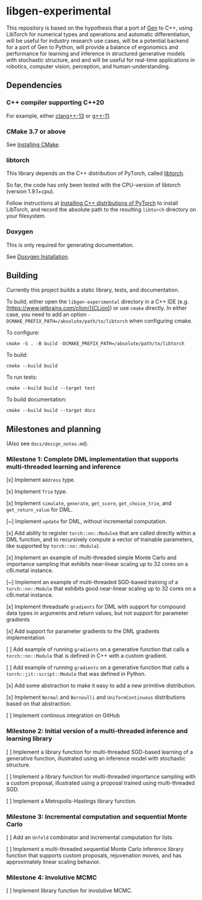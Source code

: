 # libgen-experimental

This repository is based on the hypothesis that a port of [Gen](gen.dev) to C++, using LibTorch for numerical types and operations and automatic differentiation, will be useful for industry research use cases, will be a potential backend for a port of Gen to Python, will provide a balance of ergonomics and performance for learning and inference in structured generative models with stochastic structure, and and will be useful for real-time applications in robotics, computer vision, perception, and human-understanding.

## Dependencies

### C++ compiler supporting C++20

For example, either [clang++-13](https://clang.llvm.org/get_started.html) or [g++-11](https://gcc.gnu.org/).

### CMake 3.7 or above

See [Installing CMake](https://cmake.org/install/).

### libtorch

This library depends on the C++ distribution of PyTorch, called [libtorch](https://pytorch.org/cppdocs/).

So far, the code has only been tested with the CPU-version of libtorch (version 1.9.1+cpu).

Follow instructions at [Installing C++ distributions of PyTorch](https://pytorch.org/cppdocs/installing.html) to install LibTorch, and record the absolute path to the resulting `libtorch` directory on your filesystem.

### Doxygen

This is only required for generating documentation.

See [Doxygen Installation](https://www.doxygen.nl/manual/install.html).

## Building 

Currently this project builds a static library, tests, and documentation.

To build, either open the `libgen-experimental` directory in a C++ IDE (e.g. [https://www.jetbrains.com/clion/](CLion)) or use `cmake` directly.
In either case, you need to add an option `-DCMAKE_PREFIX_PATH=/absolute/path/to/libtorch` when configuring cmake.

To configure:
```shell
cmake -S . -B build -DCMAKE_PREFIX_PATH=/absolute/path/to/libtorch
```

To build:
```shell
cmake --build build
```

To run tests:
```shell
cmake --build build --target test
```

To build documentation:
```shell
cmake --build build --target docs
```

## Milestones and planning

(Also see `docs/design_notes.md`).

### Milestone 1: Complete DML implementation that supports multi-threaded learning and inference

[x] Implement `Address` type.

[x] Implement `Trie` type.

[x] Implement `simulate`, `generate`, `get_score`, `get_choice_trie`, and `get_return_value` for DML.

[~] Implement `update` for DML, without incremental computation.

[x] Add ability to register `torch::nn::Module`s that are called directly within a DML function, and to recursively compute a vector of trainable parameters, like supported by `torch::nn::Module`).

[x] Implement an example of multi-threaded simple Monte Carlo and importance sampling that exhibits near-linear scaling up to 32 cores on a c6i.metal instance.

[~] Implement an example of multi-threaded SGD-based training of a `torch::nn::Module` that exhibits good near-linear scaling up to 32 cores on a c6i.metal instance.

[x] Implement threadsafe `gradients` for DML with support for compound data
types in arguments and return values, but not support for parameter gradients

[x] Add support for parameter gradients to the DML gradients implementation

[ ] Add example of running `gradients` on a generative function that calls a `torch::nn::Module` that is defined in C++ with a custom gradient.

[ ] Add  example of running `gradients` on a generative function that calls a `torch::jit::script::Module` that was defined in Python.

[x] Add some abstraction to make it easy to add a new primitive distribution.

[x] Implement `Normal` and `Bernoulli` and `UniformContinuous` distributions based on that abstraction.

[ ] Implement continous integration on GitHub

### Milestone 2: Initial version of a multi-threaded inference and learning library

[ ] Implement a library function for multi-threaded SGD-based learning of a generative function, illustrated using an inference model with stochastic structure.

[ ] Implement a library function for multi-threaded importance sampling with a custom proposal, illustrated using a proposal trained using multi-threaded SGD.

[ ] Implement a Metropolis-Hastings library function.

### Milestone 3: Incremental computation and sequential Monte Carlo

[ ] Add an `Unfold` combinator and incremental computation for lists.

[ ] Implement a multi-threaded sequential Monte Carlo inference library function that supports custom proposals, rejuvenation moves, and has approximately linear scaling behavior.

### Milestone 4: Involutive MCMC

[ ] Implement library function for involutive MCMC.
